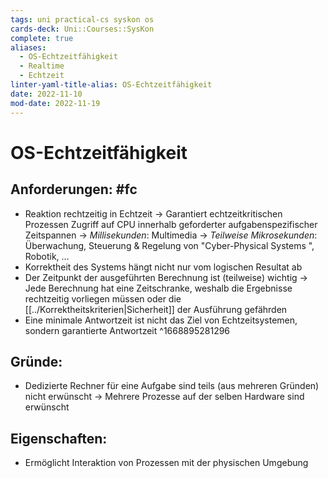 ```yaml
---
tags: uni practical-cs syskon os
cards-deck: Uni::Courses::SysKon
complete: true
aliases:
  - OS-Echtzeitfähigkeit
  - Realtime
  - Echtzeit
linter-yaml-title-alias: OS-Echtzeitfähigkeit
date: 2022-11-10
mod-date: 2022-11-19
---
```


# OS-Echtzeitfähigkeit

## Anforderungen: #fc
- Reaktion rechtzeitig in Echtzeit
	-> Garantiert echtzeitkritischen Prozessen Zugriff auf CPU innerhalb geforderter aufgabenspezifischer Zeitspannen
	-> *Millisekunden*: Multimedia
	-> *Teilweise Mikrosekunden*: Überwachung, Steuerung & Regelung von "Cyber-Physical Systems ", Robotik, …
- Korrektheit des Systems hängt nicht nur vom logischen Resultat ab
- Der Zeitpunkt der ausgeführten Berechnung ist (teilweise) wichtig
	-> Jede Berechnung hat eine Zeitschranke, weshalb die Ergebnisse rechtzeitig vorliegen müssen oder die [[../Korrektheitskriterien|Sicherheit]] der Ausführung gefährden
- Eine minimale Antwortzeit ist nicht das Ziel von Echtzeitsystemen, sondern garantierte Antwortzeit
^1668895281296

## Gründe:
- Dedizierte Rechner für eine Aufgabe sind teils (aus mehreren Gründen) nicht erwünscht
	-> Mehrere Prozesse auf der selben Hardware sind erwünscht

## Eigenschaften:
- Ermöglicht Interaktion von Prozessen mit der physischen Umgebung
